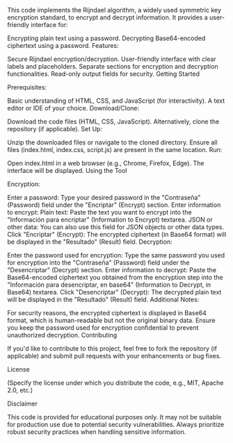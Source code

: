 This code implements the Rijndael algorithm, a widely used symmetric key encryption standard, to encrypt and decrypt information. It provides a user-friendly interface for:

Encrypting plain text using a password.
Decrypting Base64-encoded ciphertext using a password.
Features:

Secure Rijndael encryption/decryption.
User-friendly interface with clear labels and placeholders.
Separate sections for encryption and decryption functionalities.
Read-only output fields for security.
Getting Started

Prerequisites:

Basic understanding of HTML, CSS, and JavaScript (for interactivity).
A text editor or IDE of your choice.
Download/Clone:

Download the code files (HTML, CSS, JavaScript).
Alternatively, clone the repository (if applicable).
Set Up:

Unzip the downloaded files or navigate to the cloned directory.
Ensure all files (index.html, index.css, script.js) are present in the same location.
Run:

Open index.html in a web browser (e.g., Chrome, Firefox, Edge).
The interface will be displayed.
Using the Tool

Encryption:

Enter a password: Type your desired password in the "Contraseña" (Password) field under the "Encriptar" (Encrypt) section.
Enter information to encrypt:
Plain text: Paste the text you want to encrypt into the "Información para encriptar" (Information to Encrypt) textarea.
JSON or other data: You can also use this field for JSON objects or other data types.
Click "Encriptar" (Encrypt): The encrypted ciphertext (in Base64 format) will be displayed in the "Resultado" (Result) field.
Decryption:

Enter the password used for encryption: Type the same password you used for encryption into the "Contraseña" (Password) field under the "Desencriptar" (Decrypt) section.
Enter information to decrypt: Paste the Base64-encoded ciphertext you obtained from the encryption step into the "Información para desencriptar, en base64" (Information to Decrypt, in Base64) textarea.
Click "Desencriptar" (Decrypt): The decrypted plain text will be displayed in the "Resultado" (Result) field.
Additional Notes:

For security reasons, the encrypted ciphertext is displayed in Base64 format, which is human-readable but not the original binary data.
Ensure you keep the password used for encryption confidential to prevent unauthorized decryption.
Contributing

If you'd like to contribute to this project, feel free to fork the repository (if applicable) and submit pull requests with your enhancements or bug fixes.

License

(Specify the license under which you distribute the code, e.g., MIT, Apache 2.0, etc.)

Disclaimer

This code is provided for educational purposes only. It may not be suitable for production use due to potential security vulnerabilities. Always prioritize robust security practices when handling sensitive information.

